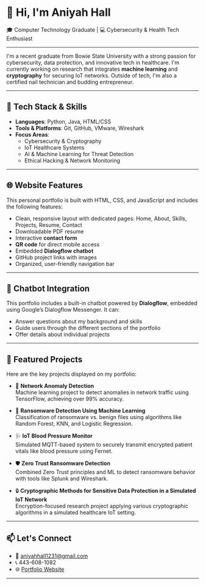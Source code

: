 # 👋 Hi, I'm Aniyah Hall

🎓 Computer Technology Graduate | 💻 Cybersecurity & Health Tech Enthusiast

---

I'm a recent graduate from Bowie State University with a strong passion for cybersecurity, data protection, and innovative tech in healthcare. I'm currently working on research that integrates **machine learning** and **cryptography** for securing IoT networks. Outside of tech, I'm also a certified nail technician and budding entrepreneur.

---

## 🔧 Tech Stack & Skills

- **Languages**: Python, Java, HTML/CSS  
- **Tools & Platforms**: Git, GitHub, VMware, Wireshark  
- **Focus Areas**:  
  - Cybersecurity & Cryptography  
  - IoT Healthcare Systems  
  - AI & Machine Learning for Threat Detection  
  - Ethical Hacking & Network Monitoring  

---

## 🌐 Website Features

This personal portfolio is built with HTML, CSS, and JavaScript and includes the following features:

- Clean, responsive layout with dedicated pages: Home, About, Skills, Projects, Resume, Contact  
- Downloadable PDF resume  
- Interactive **contact form**  
- **QR code** for direct mobile access  
- Embedded **Dialogflow chatbot**  
- GitHub project links with images  
- Organized, user-friendly navigation bar  

---

## 💬 Chatbot Integration

This portfolio includes a built-in chatbot powered by **Dialogflow**, embedded using Google’s Dialogflow Messenger. It can:

- Answer questions about my background and skills  
- Guide users through the different sections of the portfolio  
- Offer details about individual projects  

---

## 📌 Featured Projects

Here are the key projects displayed on my portfolio:

- 📶 **Network Anomaly Detection**  
  Machine learning project to detect anomalies in network traffic using TensorFlow, achieving over 99% accuracy.

- 🔐 **Ransomware Detection Using Machine Learning**  
  Classification of ransomware vs. benign files using algorithms like Random Forest, KNN, and Logistic Regression.

- 🩺 **IoT Blood Pressure Monitor**  
  Simulated MQTT-based system to securely transmit encrypted patient vitals like blood pressure using Fernet.

- 🛡️ **Zero Trust Ransomware Detection**  
  Combined Zero Trust principles and ML to detect ransomware behavior with tools like Splunk and Wireshark.

- 🔒 **Cryptographic Methods for Sensitive Data Protection in a Simulated IoT Network**  
  Encryption-focused research project applying various cryptographic algorithms in a simulated healthcare IoT setting.

---

## 📫 Let's Connect

- 📧 aniyahhall1231@gmail.com  
- 📞 443-608-1082  
- 🌐 [Portfolio Website](https://aniyah123101.github.io/Personal-Portfolio)

---
